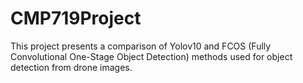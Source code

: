# CMP719Project

This project presents a comparison of Yolov10 and FCOS (Fully Convolutional One-Stage Object Detection) methods used for object detection from drone images.
